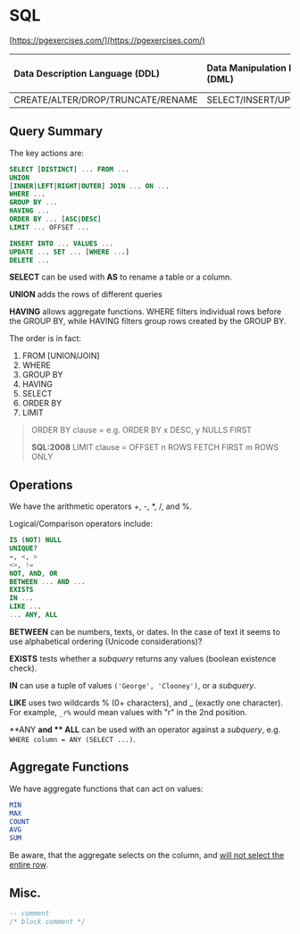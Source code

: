 # SQL

[https://pgexercises.com/](https://pgexercises.com/)

| Data Description Language \(DDL\) | Data Manipulation Language \(DML\) | Data Control Language \(DCL\) | Transaction Control Language \(TCL\) |
| :--- | :--- | :--- | :--- |
| CREATE/ALTER/DROP/TRUNCATE/RENAME | SELECT/INSERT/UPDATE/DELETE | GRANT/REVOKE | BEGIN/COMMIT/ROLLBACK/SAVEPOINT |

## Query Summary

The key actions are:

```SQL
SELECT [DISTINCT] ... FROM ...
UNION
[INNER|LEFT|RIGHT|OUTER] JOIN ... ON ...
WHERE ...
GROUP BY ...
HAVING ...
ORDER BY ... [ASC|DESC]
LIMIT ... OFFSET ...

INSERT INTO ... VALUES ...
UPDATE ... SET ... [WHERE ...]
DELETE ...
```

**SELECT** can be used with **AS** to rename a table or a column.

**UNION** adds the rows of different queries

**HAVING** allows aggregate functions. WHERE filters individual rows before the GROUP BY, while HAVING filters group rows created by the GROUP BY.

The order is in fact:

1. FROM \[UNION/JOIN\]
2. WHERE
3. GROUP BY
4. HAVING
5. SELECT
6. ORDER BY
7. LIMIT

> ORDER BY clause = e.g. ORDER BY x DESC, y NULLS FIRST
>
> **SQL:2008** LIMIT clause = OFFSET n ROWS FETCH FIRST m ROWS ONLY

## Operations

We have the arithmetic operators +, -, \*, /, and %.

Logical/Comparison operators include:

```SQL
IS (NOT) NULL
UNIQUE?
=, <, >
<>, !=
NOT, AND, OR
BETWEEN ... AND ...
EXISTS
IN ...
LIKE ...
... ANY, ALL
```

**BETWEEN** can be numbers, texts, or dates. In the case of text it seems to use alphabetical ordering \(Unicode considerations\)?

**EXISTS** tests whether a _subquery_ returns any values \(boolean existence check\).

**IN** can use a tuple of values `('George', 'Clooney')`, or a _subquery_.

**LIKE** uses two wildcards % \(0+ characters\), and \_ \(exactly one character\). For example, `_r%` would mean values with "r" in the 2nd position.

**ANY **and ** ALL** can be used with an operator against a _subquery_, e.g. `WHERE column = ANY (SELECT ...)`.

## Aggregate Functions

We have aggregate functions that can act on values:

```SQL
MIN
MAX
COUNT
AVG
SUM
```

Be aware, that the aggregate selects on the column, and [will not select the entire row](https://bernardoamc.github.io/sql/2015/05/04/group-by-non-aggregate-columns/).

## Misc.

```SQL
-- comment
/* block comment */
```



